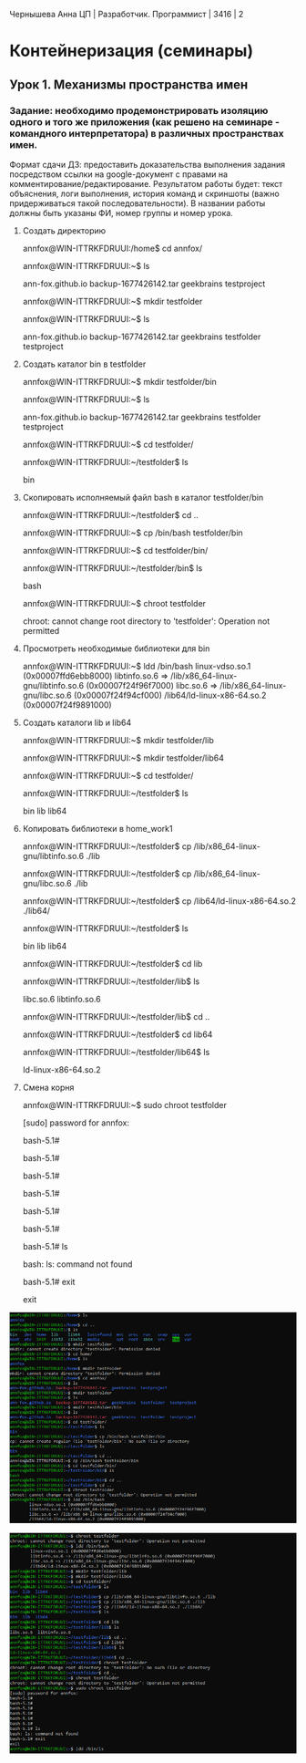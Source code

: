 
Чернышева Анна 
ЦП | Разработчик. Программист | 3416 | 2

# Контейнеризация (семинары)
## Урок 1. Механизмы пространства имен
### Задание: необходимо продемонстрировать изоляцию одного и того же приложения (как решено на семинаре - командного интерпретатора) в различных пространствах имен.

Формат сдачи ДЗ: предоставить доказательства выполнения задания посредством ссылки на google-документ с правами на комментирование/редактирование.
Результатом работы будет: текст объяснения, логи выполнения, история команд и скриншоты (важно придерживаться такой последовательности).
В названии работы должны быть указаны ФИ, номер группы и номер урока.


1. Создать директорию

    annfox@WIN-ITTRKFDRUUI:/home$ cd annfox/

    annfox@WIN-ITTRKFDRUUI:~$ ls

    ann-fox.github.io  backup-1677426142.tar  geekbrains  testproject

    annfox@WIN-ITTRKFDRUUI:~$ mkdir testfolder

    annfox@WIN-ITTRKFDRUUI:~$ ls

    ann-fox.github.io  backup-1677426142.tar  geekbrains  testfolder  testproject



2. Создать каталог bin в testfolder

    annfox@WIN-ITTRKFDRUUI:~$ mkdir testfolder/bin

    annfox@WIN-ITTRKFDRUUI:~$ ls

    ann-fox.github.io  backup-1677426142.tar  geekbrains  testfolder  testproject

    annfox@WIN-ITTRKFDRUUI:~$ cd testfolder/

    annfox@WIN-ITTRKFDRUUI:~/testfolder$ ls

    bin


3. Скопировать исполняемый файл bash в каталог testfolder/bin

    annfox@WIN-ITTRKFDRUUI:~/testfolder$ cd ..

    annfox@WIN-ITTRKFDRUUI:~$ cp /bin/bash testfolder/bin

    annfox@WIN-ITTRKFDRUUI:~$ cd testfolder/bin/

    annfox@WIN-ITTRKFDRUUI:~/testfolder/bin$ ls

    bash


    annfox@WIN-ITTRKFDRUUI:~$ chroot testfolder

    chroot: cannot change root directory to 'testfolder': Operation not permitted


4. Просмотреть необходимые библиотеки для bin

    annfox@WIN-ITTRKFDRUUI:~$ ldd /bin/bash
        linux-vdso.so.1 (0x00007ffd6ebb8000)
        libtinfo.so.6 => /lib/x86_64-linux-gnu/libtinfo.so.6 (0x00007f24f96f7000)
        libc.so.6 => /lib/x86_64-linux-gnu/libc.so.6 (0x00007f24f94cf000)
        /lib64/ld-linux-x86-64.so.2 (0x00007f24f9891000)


5. Создать каталоги lib и lib64

    annfox@WIN-ITTRKFDRUUI:~$ mkdir testfolder/lib

    annfox@WIN-ITTRKFDRUUI:~$ mkdir testfolder/lib64

    annfox@WIN-ITTRKFDRUUI:~$ cd testfolder/

    annfox@WIN-ITTRKFDRUUI:~/testfolder$ ls

    bin  lib  lib64


6. Копировать библиотеки в home_work1

    annfox@WIN-ITTRKFDRUUI:~/testfolder$ cp /lib/x86_64-linux-gnu/libtinfo.so.6 ./lib

    annfox@WIN-ITTRKFDRUUI:~/testfolder$ cp /lib/x86_64-linux-gnu/libc.so.6 ./lib

    annfox@WIN-ITTRKFDRUUI:~/testfolder$ cp /lib64/ld-linux-x86-64.so.2 ./lib64/

    annfox@WIN-ITTRKFDRUUI:~/testfolder$ ls

    bin  lib  lib64

    annfox@WIN-ITTRKFDRUUI:~/testfolder$ cd lib

    annfox@WIN-ITTRKFDRUUI:~/testfolder/lib$ ls

    libc.so.6  libtinfo.so.6

    annfox@WIN-ITTRKFDRUUI:~/testfolder/lib$ cd ..

    annfox@WIN-ITTRKFDRUUI:~/testfolder$ cd lib64

    annfox@WIN-ITTRKFDRUUI:~/testfolder/lib64$ ls

    ld-linux-x86-64.so.2


7. Смена корня

    annfox@WIN-ITTRKFDRUUI:~$ sudo chroot testfolder

    [sudo] password for annfox:

    bash-5.1#

    bash-5.1#

    bash-5.1#

    bash-5.1#

    bash-5.1#

    bash-5.1#

    bash-5.1# ls

    bash: ls: command not found

    bash-5.1# exit
    
    exit

![Result1](.//images/scr1.jpg)

![Result2](.//images/scr2.jpg)
